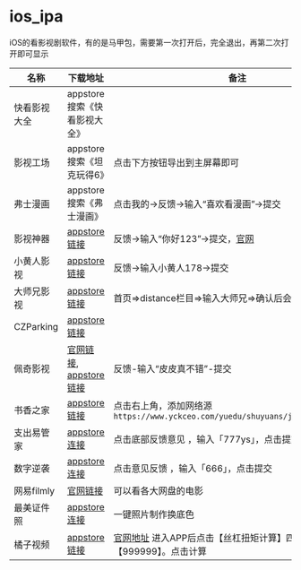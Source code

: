 # ios_ipa
iOS的看影视剧软件，有的是马甲包，需要第一次打开后，完全退出，再第二次打开即可显示



| 名称 | 下载地址 | 备注 |
| ---  | --- | --- |
| 快看影视大全 | appstore搜索《快看影视大全》  |
| 影视工场 | appstore搜索《坦克玩得6》 | 点击下方按钮导出到主屏幕即可 |
| 弗士漫画 | appstore搜索《弗士漫画》 | 点击我的->反馈->输入“喜欢看漫画”->提交 |
| 影视神器 | [appstore链接](https://apps.apple.com/us/app/czj-picture-portfolio/id6473765853) |  反馈->输入“你好123”->提交，[官网](https://ios66.me) |
| 小黄人影视 | [appstore链接](https://apps.apple.com/us/app/id6470928090) | 反馈->输入小黄人178->提交 |
| 大师兄影视 | [appstore链接](https://apps.apple.com/cn/app/quickmas/id6474117759) | 首页=>distance栏目=>输入大师兄=>确认后会自动重启 |
| CZParking | [appstore链接](https://apps.apple.com/cn/app/cz-parking-records/id6473889082) | |
| 佩奇影视 | [官网链接](http://peiqi.tv/), [appstore链接](https://apps.apple.com/cn/app/id6479675583) | 反馈-输入“皮皮真不错”-提交 |
| 书香之家 | [appstore链接](https://apps.apple.com/cn/app/id1618927630) | 点击右上角，添加网络源 `https://www.yckceo.com/yuedu/shuyuans/json/id/354.json` |
| 支出易管家 | [appstore连接](https://apps.apple.com/cn/app/id6479736181) | 点击底部反馈意见 ，输入「777ys」，点击提交 |
| 数字逆袭 | [appstore连接](https://apps.apple.com/cn/app/id6480584401) | 点击意见反馈 ，输入「666」，点击提交 |
| 网易filmly | [官网链接](https://filmly.163.com/) | 可以看各大网盘的电影 |
| 最美证件照 | [appstore连接](https://apps.apple.com/cn/app/id6476882711) | 一键照片制作换底色 |
| 橘子视频 | [appstore链接](https://apps.apple.com/cn/app/id6737295563) | [官网地址](https://juzi5.app/) 进入APP后点击【丝杠扭矩计算】四个框都输入【999999】。点击计算 |


